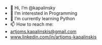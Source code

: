 - 👋 Hi, I’m @kapalinsky
- 👀 I’m interested in Programming 
- 🌱 I’m currently learning Python
- 📫 How to reach me:
- artjoms.kapalinskis@gmail.com
- www.linkedin.com/in/artjoms-kapalinskis

<!---
kapalinsky/kapalinsky is a ✨ special ✨ repository because its `README.md` (this file) appears on your GitHub profile.
You can click the Preview link to take a look at your changes.
--->
